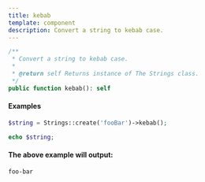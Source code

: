 ```yaml
---
title: kebab
template: component
description: Convert a string to kebab case.
---
```


```php
/**
 * Convert a string to kebab case.
 *
 * @return self Returns instance of The Strings class.
 */
public function kebab(): self
```

#### Examples

```php
$string = Strings::create('fooBar')->kebab();

echo $string;
```

#### The above example will output:

```text
foo-bar
```
